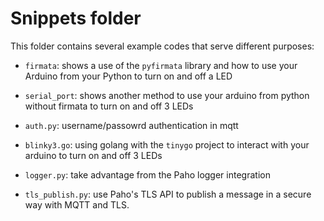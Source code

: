 # Snippets folder

This folder contains several example codes that serve different purposes:

- `firmata`: shows a use of the `pyfirmata` library and how to use your Arduino from your Python to turn on and off a LED

- `serial_port`: shows another method to use your arduino from python without firmata to turn on and off 3 LEDs

- `auth.py`: username/passowrd authentication in mqtt

- `blinky3.go`: using golang with the `tinygo` project to interact with your arduino to turn on and off 3 LEDs

- `logger.py`: take advantage from the Paho logger integration

- `tls_publish.py`: use Paho's TLS API to publish a message in a secure way with MQTT and TLS.